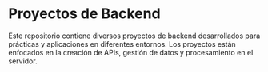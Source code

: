 # Proyectos de Backend

Este repositorio contiene diversos proyectos de backend desarrollados para prácticas y aplicaciones en diferentes entornos. 
Los proyectos están enfocados en la creación de APIs, gestión de datos y procesamiento en el servidor.
